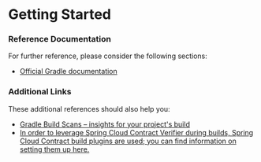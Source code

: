 # Getting Started

### Reference Documentation
For further reference, please consider the following sections:

* [Official Gradle documentation](https://docs.gradle.org)

### Additional Links
These additional references should also help you:

* [Gradle Build Scans – insights for your project's build](https://scans.gradle.com#gradle)
* [In order to leverage Spring Cloud Contract Verifier during builds, Spring Cloud Contract build plugins are used; you can find information on setting them up here.](https://cloud.spring.io/spring-cloud-contract/spring-cloud-contract.html#_spring_cloud_contract_verifier_setup)

